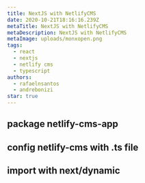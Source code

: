 ```yaml
---
title: NextJS with NetlifyCMS
date: 2020-10-21T18:16:16.239Z
metaTitle: NextJS with NetlifyCMS
metaDescription: NextJS with NetlifyCMS
metaImage: uploads/monxopen.png
tags:
  - react
  - nextjs
  - netlify cms
  - typescript
authors:
  - rafaelnsantos
  - andrebonizi
star: true
---
```

## package netlify-cms-app

## config netlify-cms with .ts file

## import with next/dynamic